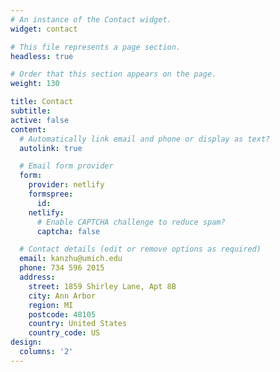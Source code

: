 ```yaml
---
# An instance of the Contact widget.
widget: contact

# This file represents a page section.
headless: true

# Order that this section appears on the page.
weight: 130

title: Contact
subtitle:
active: false
content:
  # Automatically link email and phone or display as text?
  autolink: true

  # Email form provider
  form:
    provider: netlify
    formspree:
      id:
    netlify:
      # Enable CAPTCHA challenge to reduce spam?
      captcha: false

  # Contact details (edit or remove options as required)
  email: kanzhu@umich.edu
  phone: 734 596 2015
  address:
    street: 1859 Shirley Lane, Apt 8B
    city: Ann Arbor
    region: MI
    postcode: 48105
    country: United States
    country_code: US
design:
  columns: '2'
---
```

